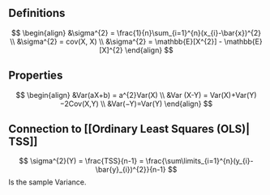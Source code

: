 ## Definitions
$$
\begin{align}
&\sigma^{2} = \frac{1}{n}\sum_{i=1}^{n}(x_{i}-\bar{x})^{2} \\
&\sigma^{2} = cov(X, X) \\
&\sigma^{2} = \mathbb{E}[X^{2}] - \mathbb{E}[X]^{2}
\end{align}
$$
## Properties
$$
\begin{align}
&Var(aX+b) = a^{2}Var(X) \\
&Var (X-Y) = Var(X)+Var(Y)−2Cov(X,Y) \\
&Var(−Y)=Var(Y)
\end{align}
$$

## Connection to [[Ordinary Least Squares (OLS)| TSS]]
$$
\sigma^{2}(Y) = \frac{TSS}{n-1} = \frac{\sum\limits_{i=1}^{n}(y_{i}- \bar{y}_{i})^{2}}{n-1}
$$
Is the sample Variance.
